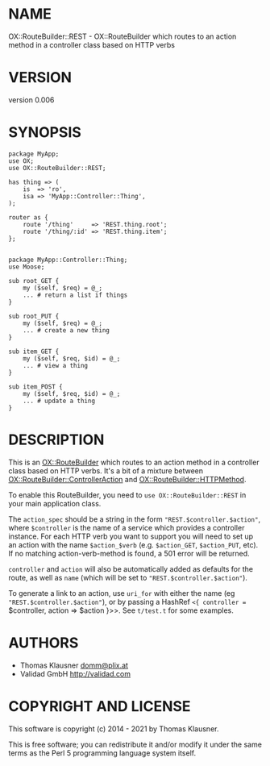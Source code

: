 # NAME

OX::RouteBuilder::REST - OX::RouteBuilder which routes to an action method in a controller class based on HTTP verbs

# VERSION

version 0.006

# SYNOPSIS

    package MyApp;
    use OX;
    use OX::RouteBuilder::REST;

    has thing => (
        is  => 'ro',
        isa => 'MyApp::Controller::Thing',
    );

    router as {
        route '/thing'     => 'REST.thing.root';
        route '/thing/:id' => 'REST.thing.item';
    };


    package MyApp::Controller::Thing;
    use Moose;

    sub root_GET {
        my ($self, $req) = @_;
        ... # return a list if things
    }

    sub root_PUT {
        my ($self, $req) = @_;
        ... # create a new thing
    }

    sub item_GET {
        my ($self, $req, $id) = @_;
        ... # view a thing
    }

    sub item_POST {
        my ($self, $req, $id) = @_;
        ... # update a thing
    }

# DESCRIPTION

This is an [OX::RouteBuilder](https://metacpan.org/pod/OX%3A%3ARouteBuilder) which routes to an action method in a
controller class based on HTTP verbs. It's a bit of a mixture between
[OX::RouteBuilder::ControllerAction](https://metacpan.org/pod/OX%3A%3ARouteBuilder%3A%3AControllerAction) and
[OX::RouteBuilder::HTTPMethod](https://metacpan.org/pod/OX%3A%3ARouteBuilder%3A%3AHTTPMethod).

To enable this RouteBuilder, you need to `use OX::RouteBuilder::REST`
in your main application class.

The `action_spec` should be a string in the form
`"REST.$controller.$action"`, where `$controller` is the name of a
service which provides a controller instance. For each HTTP verb you
want to support you will need to set up an action with the name
`$action_$verb` (e.g. `$action_GET`, `$action_PUT`, etc). If no
matching action-verb-method is found, a 501 error will be returned.

`controller` and `action` will also be automatically added as
defaults for the route, as well as `name` (which will be set to
`"REST.$controller.$action"`).

To generate a link to an action, use `uri_for` with either the name
(eg `"REST.$controller.$action"`), or by passing a HashRef `<{
    controller =` $controller, action => $action }>>. See `t/test.t`
    for some examples.

# AUTHORS

- Thomas Klausner <domm@plix.at>
- Validad GmbH http://validad.com

# COPYRIGHT AND LICENSE

This software is copyright (c) 2014 - 2021 by Thomas Klausner.

This is free software; you can redistribute it and/or modify it under
the same terms as the Perl 5 programming language system itself.
